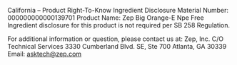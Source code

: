  
 
 
California – Product Right-To-Know Ingredient Disclosure 
Material Number: 000000000000139701 
Product Name: Zep Big Orange-E Npe Free 
Ingredient disclosure for this product is not required per SB 258 Regulation. 
 
For additional information or question, please contact us at: 
Zep, Inc. 
C/O Technical Services 
3330 Cumberland Blvd. SE, Ste 700 
Atlanta, GA 30339 
Email: asktech@zep.com 
 
 
 
 
